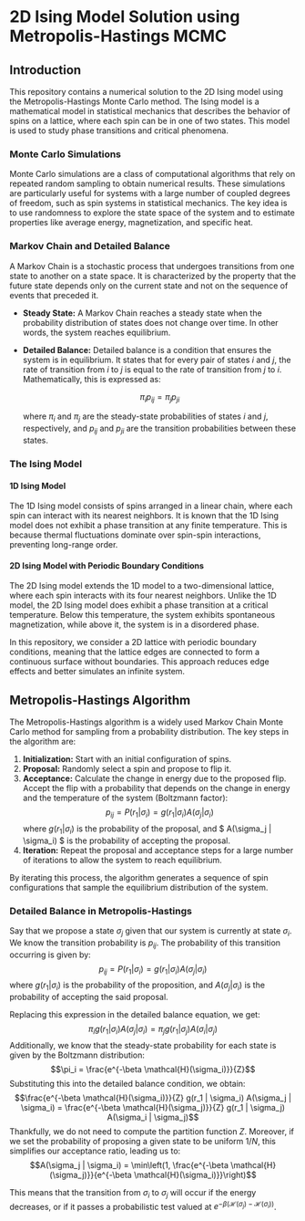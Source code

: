 # 2D Ising Model Solution using Metropolis-Hastings MCMC

## Introduction

This repository contains a numerical solution to the 2D Ising model using the Metropolis-Hastings Monte Carlo method. The Ising model is a mathematical model in statistical mechanics that describes the behavior of spins on a lattice, where each spin can be in one of two states. This model is used to study phase transitions and critical phenomena.

### Monte Carlo Simulations

Monte Carlo simulations are a class of computational algorithms that rely on repeated random sampling to obtain numerical results. These simulations are particularly useful for systems with a large number of coupled degrees of freedom, such as spin systems in statistical mechanics. The key idea is to use randomness to explore the state space of the system and to estimate properties like average energy, magnetization, and specific heat.

### Markov Chain and Detailed Balance

A Markov Chain is a stochastic process that undergoes transitions from one state to another on a state space. It is characterized by the property that the future state depends only on the current state and not on the sequence of events that preceded it.

- **Steady State:** A Markov Chain reaches a steady state when the probability distribution of states does not change over time. In other words, the system reaches equilibrium.
  
- **Detailed Balance:** Detailed balance is a condition that ensures the system is in equilibrium. It states that for every pair of states $i$ and $j$, the rate of transition from $i$ to $j$ is equal to the rate of transition from $j$ to $i$. Mathematically, this is expressed as:

  $$\pi_i p_{ij} = \pi_j p_{ji}$$
  
  where $\pi_i$ and $\pi_j$ are the steady-state probabilities of states $i$ and $j$, respectively, and $p_{ij}$ and $p_{ji}$ are the transition probabilities between these states.

### The Ising Model

#### 1D Ising Model

The 1D Ising model consists of spins arranged in a linear chain, where each spin can interact with its nearest neighbors. It is known that the 1D Ising model does not exhibit a phase transition at any finite temperature. This is because thermal fluctuations dominate over spin-spin interactions, preventing long-range order.

#### 2D Ising Model with Periodic Boundary Conditions

The 2D Ising model extends the 1D model to a two-dimensional lattice, where each spin interacts with its four nearest neighbors. Unlike the 1D model, the 2D Ising model does exhibit a phase transition at a critical temperature. Below this temperature, the system exhibits spontaneous magnetization, while above it, the system is in a disordered phase.

In this repository, we consider a 2D lattice with periodic boundary conditions, meaning that the lattice edges are connected to form a continuous surface without boundaries. This approach reduces edge effects and better simulates an infinite system.

## Metropolis-Hastings Algorithm

The Metropolis-Hastings algorithm is a widely used Markov Chain Monte Carlo method for sampling from a probability distribution. The key steps in the algorithm are:

1. **Initialization:** Start with an initial configuration of spins.
2. **Proposal:** Randomly select a spin and propose to flip it.
3. **Acceptance:** Calculate the change in energy due to the proposed flip. Accept the flip with a probability that depends on the change in energy and the temperature of the system (Boltzmann factor):
   $$p_{ij} = P(r_1 | \sigma_i) = g(r_1 | \sigma_i) A(\sigma_j | \sigma_i)$$
   where $g(r_1 | \sigma_i)$ is the probability of the proposal, and $ A(\sigma_j | \sigma_i) $ is the probability of accepting the proposal.
5. **Iteration:** Repeat the proposal and acceptance steps for a large number of iterations to allow the system to reach equilibrium.

By iterating this process, the algorithm generates a sequence of spin configurations that sample the equilibrium distribution of the system.

### Detailed Balance in Metropolis-Hastings

Say that we propose a state $\sigma_j$ given that our system is currently at state $\sigma_i$. We know the transition probability is $p_{ij}$. The probability of this transition occurring is given by:
$$p_{ij} = P(r_1 | \sigma_i) = g(r_1 | \sigma_i) A(\sigma_j | \sigma_i)$$
where $g(r_1 | \sigma_i)$ is the probability of the proposition, and $A(\sigma_j | \sigma_i)$ is the probability of accepting the said proposal.

Replacing this expression in the detailed balance equation, we get:
$$\pi_i g(r_1 | \sigma_i) A(\sigma_j | \sigma_i) = \pi_j g(r_1 | \sigma_j) A(\sigma_i | \sigma_j)$$
Additionally, we know that the steady-state probability for each state is given by the Boltzmann distribution:
$$\pi_i = \frac{e^{-\beta \mathcal{H}(\sigma_i)}}{Z}$$
Substituting this into the detailed balance condition, we obtain:
$$\frac{e^{-\beta \mathcal{H}(\sigma_i)}}{Z} g(r_1 | \sigma_i) A(\sigma_j | \sigma_i) = \frac{e^{-\beta \mathcal{H}(\sigma_j)}}{Z} g(r_1 | \sigma_j) A(\sigma_i | \sigma_j)$$
Thankfully, we do not need to compute the partition function $Z$. Moreover, if we set the probability of proposing a given state to be uniform $1/N$, this simplifies our acceptance ratio, leading us to:
$$A(\sigma_j | \sigma_i) = \min\left(1, \frac{e^{-\beta \mathcal{H}(\sigma_j)}}{e^{-\beta \mathcal{H}(\sigma_i)}}\right)$$

This means that the transition from $\sigma_i$ to $\sigma_j$ will occur if the energy decreases, or if it passes a probabilistic test valued at $e^{-\beta (\mathcal{H}(\sigma_j) - \mathcal{H}(\sigma_i))}$.
